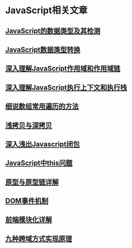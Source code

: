 # JavaScript相关文章

## [JavaScript的数据类型及其检测](./JavaScript的数据类型及其检测/JavaScript的数据类型及其检测.md)

## [JavaScript数据类型转换](./JavaScript数据类型转换/JavaScript数据类型转换.md)

## [深入理解JavaScript作用域和作用域链](./深入理解JavaScript作用域和作用域链/深入理解JavaScript作用域和作用域链.md)

## [深入理解JavaScript执行上下文和执行栈](./深入理解JavaScript执行上下文和执行栈/深入理解JavaScript执行上下文和执行栈.md)

## [细说数组常用遍历的方法](./细说数组常用遍历的方法/细说数组常用遍历的方法.md)

## [浅拷贝与深拷贝](./浅拷贝与深拷贝/浅拷贝与深拷贝.md)

## [深入浅出Javascript闭包](./深入浅出Javascript闭包/深入浅出Javascript闭包.md)

## [JavaScript中this问题](./JavaScript中this问题/JavaScript中this问题.md)

## [原型与原型链详解](./原型与原型链详解/原型与原型链详解.md)

## [DOM事件机制](./DOM事件机制/DOM事件机制.md)

## [前端模块化详解](./前端模块化详解/前端模块化详解.md)

## [九种跨域方式实现原理](./九种跨域方式实现原理/九种跨域方式实现原理.md)
